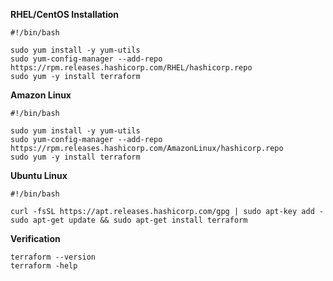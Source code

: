 **RHEL/CentOS Installation**
```
#!/bin/bash

sudo yum install -y yum-utils
sudo yum-config-manager --add-repo https://rpm.releases.hashicorp.com/RHEL/hashicorp.repo 
sudo yum -y install terraform
```

**Amazon Linux**

```
#!/bin/bash

sudo yum install -y yum-utils
sudo yum-config-manager --add-repo https://rpm.releases.hashicorp.com/AmazonLinux/hashicorp.repo
sudo yum -y install terraform
```

**Ubuntu Linux**
```
#!/bin/bash

curl -fsSL https://apt.releases.hashicorp.com/gpg | sudo apt-key add -
sudo apt-get update && sudo apt-get install terraform
```

**Verification**
```
terraform --version
terraform -help
```
